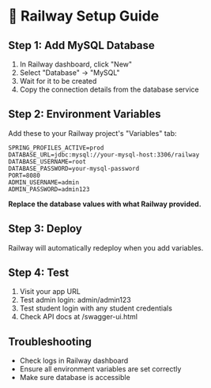 # 🚀 Railway Setup Guide

## Step 1: Add MySQL Database
1. In Railway dashboard, click "New"
2. Select "Database" → "MySQL"
3. Wait for it to be created
4. Copy the connection details from the database service

## Step 2: Environment Variables
Add these to your Railway project's "Variables" tab:

```
SPRING_PROFILES_ACTIVE=prod
DATABASE_URL=jdbc:mysql://your-mysql-host:3306/railway
DATABASE_USERNAME=root
DATABASE_PASSWORD=your-mysql-password
PORT=8080
ADMIN_USERNAME=admin
ADMIN_PASSWORD=admin123
```

**Replace the database values with what Railway provided.**

## Step 3: Deploy
Railway will automatically redeploy when you add variables.

## Step 4: Test
1. Visit your app URL
2. Test admin login: admin/admin123
3. Test student login with any student credentials
4. Check API docs at /swagger-ui.html

## Troubleshooting
- Check logs in Railway dashboard
- Ensure all environment variables are set correctly
- Make sure database is accessible
